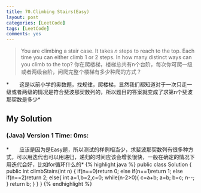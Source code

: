 ```yaml
---
title: 70.Climbing Stairs(Easy)
layout: post
categories: [LeetCode]
tags: [LeetCode]
comments: yes
---
```


>You are climbing a stair case. It takes *n* steps to reach to the top.
Each time you can either climb 1 or 2 steps. In how many distinct ways can you climb to the top?
你在爬楼梯，楼梯总共有n个台阶，每次你可爬一级或者两级台阶，问爬完整个楼梯有多少种爬的方式？

*　　这是以前小学的奥数题，找规律，爬楼梯，显然我们都知道对于一次只走一级或者两级的情况是符合斐波那契数列的，所以题目的答案就变成了求第n个斐波那契数是多少*

## My Solution
### (Java) Version 1  Time: 0ms:
*　　应该是因为是Easy题，所以测试的样例相当少，求斐波那契数列有很多种方式，可以用迭代也可以用递归，递归的时间应该会增长很快，一般在确定的情况下用迭代会好，比如for循环什么的*
{% highlight java %}
public class Solution {
    public int climbStairs(int n) {
        if(n==0)return 0;
        else if(n==1)return 1;
        else if(n==2)return 2;
        else{
            int a=1,b=2,c=0;
            while(n-2>0){
                c=a+b;
                a=b;
                b=c;
                n--;
            }
            return b;
        }
    }
}
{% endhighlight %}